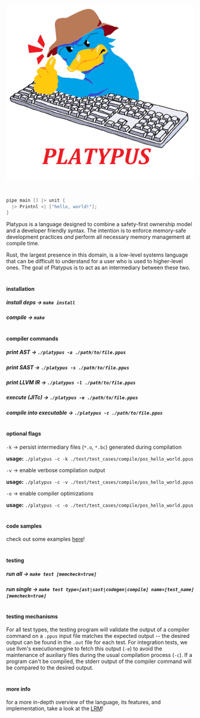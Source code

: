 ![oink](logo.png)

#

```c
pipe main [] |> unit {
  |> Printnl <| ["hello, world!"];
}
```


Platypus is a language designed to combine a safety-first ownership model and a developer friendly syntax. The intention is to enforce memory-safe development practices *and* perform all necessary memory management at compile time.

Rust, the largest presence in this domain, is a low-level systems language that can be difficult to understand for a user who is used to higher-level ones. The goal of Platypus is to act as an intermediary between these two.

#

#### installation
##### install deps &rarr; ```make install```
##### compile &rarr; ```make```

#

#### compiler commands
##### print AST &rarr; ```./platypus -a ./path/to/file.ppus```
##### print SAST &rarr; ```./platypus -s ./path/to/file.ppus```
##### print LLVM IR &rarr; ```./platypus -l ./path/to/file.ppus```
##### execute (JITc) &rarr; ```./platypus -e ./path/to/file.ppus```
##### compile into executable &rarr; ```./platypus -c ./path/to/file.ppus```

#

#### optional flags
```-k``` &rarr; persist intermediary files (```*.o```, ```*.bc```) generated during compilation

**usage:** ```./platypus -c -k ./test/test_cases/compile/pos_hello_world.ppus```

```-v``` &rarr; enable verbose compilation output

**usage:** ```./platypus -c -v ./test/test_cases/compile/pos_hello_world.ppus```

```-o``` &rarr; enable compiler optimizations

**usage:** ```./platypus -c -o ./test/test_cases/compile/pos_hello_world.ppus```

#

#### code samples
check out some examples [here](https://github.com/dolpm/platypus/tree/main/examples)!

#

#### testing
##### run all &rarr; ```make test [memcheck=true]```
##### run single &rarr; ```make test type=[ast|sast|codegen|compile] name=[test_name] [memcheck=true]```

#

#### testing mechanisms
For all test types, the testing program will validate the output of
a compiler command on a ```.ppus``` input file matches the expected output -- the desired output can be found in the ```.out``` file for each test.  For integration tests, we use llvm's executionengine to fetch this output (```-e```) to avoid the maintenance of auxiliary files during the usual compilation process (```-c```). If a program can't be compiled, the stderr output of the compiler command will be compared to the desired output.

#

#### more info
for a more in-depth overview of the language, its features, and implementation, take a look at the [LRM](https://github.com/dolpm/platypus/tree/main/platypus.pdf)!
